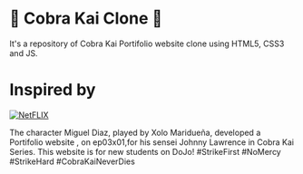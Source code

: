 # 🐍 Cobra Kai Clone 🥋
It's a repository of Cobra Kai Portifolio website clone using HTML5, CSS3 and JS. 

# Inspired by
[![NetFLIX](https://img.shields.io/badge/-Netflix‍‍‍Series-000000?style=for-the-badge&logo=NetFlix&logoColor=E50914)](https://www.netflix.com/br/title/81002370)

The character Miguel Diaz, played by Xolo Maridueña, developed a Portifolio website , on ep03x01,for his sensei Johnny Lawrence in Cobra Kai Series. This website is for new students on DoJo! #StrikeFirst #NoMercy #StrikeHard #CobraKaiNeverDies
